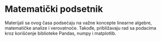 # Matematički podsetnik

Materijali sa ovog časa podsećaju na važne koncepte linearne algebre, matematičke analize i verovatnoće.  Takođe, približavaju rad sa podacima kroz korišćenje biblioteke Pandas, numpy i matplotlib.